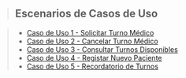 > ## Escenarios de Casos de Uso

> - [Caso de Uso 1 - Solicitar Turno Médico](/Actividad-n°2/docs/solicitar_turno_medico.md)
> - [Caso de Uso 2 - Cancelar Turno Médico](/Actividad-n°2/docs/cancelar_turno_medico.md)
> - [Caso de Uso 3 - Consultar Turnos Disponibles](/Actividad-n°2/docs/consultar_turnos_disponibles.md)
> - [Caso de Uso 4 - Registar Nuevo Paciente](/Actividad-n°2/docs/registrar_nuevo_paciente.md)
> - [Caso de Uso 5 - Recordatorio de Turnos](/Actividad-n°2/docs/recordatorio_de_turnos.md)


